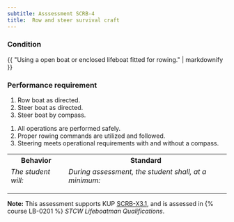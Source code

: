 ```yaml
---
subtitle: Asssessment SCRB-4
title:  Row and steer survival craft
---
```




### Condition

{{ "Using a open boat or enclosed lifeboat fitted for rowing." | markdownify }}

### Performance requirement 

<table width='100%' class='Guidelines'>
 <thead>
 <tr>
     <th class='thirty'>Behavior</th>
     <th class='seventy'>Standard</th>
 </tr>
 <tr>
     <td><em>The student will:</em></td>
     <td><em>During assessment, the student shall, at a minimum:</em></td>
 </tr>
 </thead>
 <tbody>


<!--rowstart-->

1.  Row boat as directed.
2.  Steer boat as directed.
3.  Steer boat by compass.

<!--cellbreak-->

1. All operations are performed safely.
2. Proper rowing commands are utilized and followed.
3. Steering meets operational requirements with and without a compass.

<!--rowend-->


 </tbody>
 </table>



*****

**Note:** This assessment supports KUP [SCRB-X3.1]({{site.baseurl}}/tables/621.html#SCRB-X3.1), and is assessed in  {% course  LB-0201 %}  *STCW Lifeboatman Qualifications*. 

